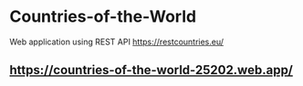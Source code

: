 # Countries-of-the-World
Web application using REST API https://restcountries.eu/

## https://countries-of-the-world-25202.web.app/
